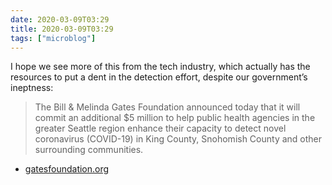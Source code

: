 ```yaml
---
date: 2020-03-09T03:29
title: 2020-03-09T03:29
tags: ["microblog"]
---
```


I hope we see more of this from the tech industry, which actually has the resources to put a dent in the detection effort, despite our government’s ineptness:

> The Bill & Melinda Gates Foundation announced today that it will commit an additional \$5 million to help public health agencies in the greater Seattle region enhance their capacity to detect novel coronavirus (COVID-19) in King County, Snohomish County and other surrounding communities.

- [gatesfoundation.org](https://www.gatesfoundation.org/Media-Center/Press-Releases/2020/03/Gates-Foundation-Commits-5-Million-to-Help-Public-Health-Agencies-in-Greater-Seattle-Region)
